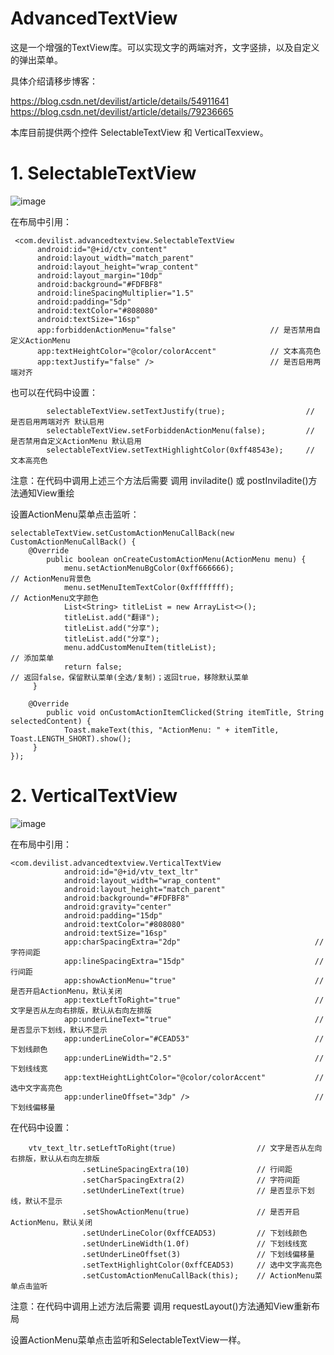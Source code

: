# AdvancedTextView

这是一个增强的TextView库。可以实现文字的两端对齐，文字竖排，以及自定义的弹出菜单。

具体介绍请移步博客：

https://blog.csdn.net/devilist/article/details/54911641
https://blog.csdn.net/devilist/article/details/79236665

本库目前提供两个控件 SelectableTextView 和 VerticalTexview。

# 1. SelectableTextView

![image](https://github.com/devilist/AdvancedTextView/raw/master/images/selectabletextview.gif)

在布局中引用：

``` 
 <com.devilist.advancedtextview.SelectableTextView
      android:id="@+id/ctv_content"
      android:layout_width="match_parent"
      android:layout_height="wrap_content"
      android:layout_margin="10dp"
      android:background="#FDFBF8"
      android:lineSpacingMultiplier="1.5"
      android:padding="5dp"
      android:textColor="#808080"
      android:textSize="16sp"
      app:forbiddenActionMenu="false"                     // 是否禁用自定义ActionMenu
      app:textHeightColor="@color/colorAccent"            // 文本高亮色
      app:textJustify="false" />                          // 是否启用两端对齐
``` 

也可以在代码中设置：

```
        selectableTextView.setTextJustify(true);                  // 是否启用两端对齐 默认启用 
        selectableTextView.setForbiddenActionMenu(false);         // 是否禁用自定义ActionMenu 默认启用
        selectableTextView.setTextHighlightColor(0xff48543e);     // 文本高亮色
```
注意：在代码中调用上述三个方法后需要 调用 inviladite() 或 postInviladite()方法通知View重绘

设置ActionMenu菜单点击监听：

```
selectableTextView.setCustomActionMenuCallBack(new CustomActionMenuCallBack() {
    @Override
        public boolean onCreateCustomActionMenu(ActionMenu menu) {
            menu.setActionMenuBgColor(0xff666666);                    // ActionMenu背景色
            menu.setMenuItemTextColor(0xffffffff);                   // ActionMenu文字颜色
            List<String> titleList = new ArrayList<>();
            titleList.add("翻译");
            titleList.add("分享");
            titleList.add("分享");
            menu.addCustomMenuItem(titleList);                       // 添加菜单
            return false;                                            // 返回false，保留默认菜单(全选/复制)；返回true，移除默认菜单
     }
     
    @Override
        public void onCustomActionItemClicked(String itemTitle, String selectedContent) {
            Toast.makeText(this, "ActionMenu: " + itemTitle, Toast.LENGTH_SHORT).show();
     }
});
```

# 2. VerticalTextView

![image](https://github.com/devilist/AdvancedTextView/raw/master/images/verticaltextview.gif)

在布局中引用：

```
<com.devilist.advancedtextview.VerticalTextView
            android:id="@+id/vtv_text_ltr"
            android:layout_width="wrap_content"
            android:layout_height="match_parent"
            android:background="#FDFBF8"
            android:gravity="center"
            android:padding="15dp"
            android:textColor="#808080"
            android:textSize="16sp"
            app:charSpacingExtra="2dp"                              // 字符间距
            app:lineSpacingExtra="15dp"                             // 行间距
            app:showActionMenu="true"                               // 是否开启ActionMenu，默认关闭
            app:textLeftToRight="true"                              // 文字是否从左向右排版，默认从右向左排版
            app:underLineText="true"                                // 是否显示下划线，默认不显示
            app:underLineColor="#CEAD53"                            // 下划线颜色
            app:underLineWidth="2.5"                                // 下划线线宽
            app:textHeightLightColor="@color/colorAccent"           // 选中文字高亮色
            app:underlineOffset="3dp" />                            // 下划线偏移量
```

在代码中设置：

```
    vtv_text_ltr.setLeftToRight(true)                  // 文字是否从左向右排版，默认从右向左排版
                .setLineSpacingExtra(10)               // 行间距
                .setCharSpacingExtra(2)                // 字符间距
                .setUnderLineText(true)                // 是否显示下划线，默认不显示
                .setShowActionMenu(true)               // 是否开启ActionMenu，默认关闭
                .setUnderLineColor(0xffCEAD53)         // 下划线颜色
                .setUnderLineWidth(1.0f)               // 下划线线宽
                .setUnderLineOffset(3)                 // 下划线偏移量
                .setTextHighlightColor(0xffCEAD53)     // 选中文字高亮色
                .setCustomActionMenuCallBack(this);    // ActionMenu菜单点击监听
```
注意：在代码中调用上述方法后需要 调用 requestLayout()方法通知View重新布局

设置ActionMenu菜单点击监听和SelectableTextView一样。


